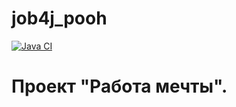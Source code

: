 ﻿# job4j_pooh

[![Java CI](https://github.com/PerpetuumEbner/job4j_dreamjob/actions/workflows/maven.yml/badge.svg)](https://github.com/PerpetuumEbner/job4j_dreamjob/actions/workflows/maven.yml)

# Проект "Работа мечты".